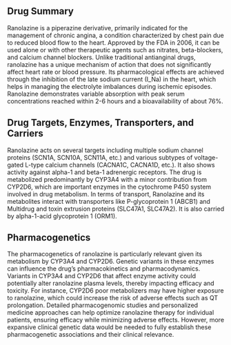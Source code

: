 ## Drug Summary
Ranolazine is a piperazine derivative, primarily indicated for the management of chronic angina, a condition characterized by chest pain due to reduced blood flow to the heart. Approved by the FDA in 2006, it can be used alone or with other therapeutic agents such as nitrates, beta-blockers, and calcium channel blockers. Unlike traditional antianginal drugs, ranolazine has a unique mechanism of action that does not significantly affect heart rate or blood pressure. Its pharmacological effects are achieved through the inhibition of the late sodium current (I_Na) in the heart, which helps in managing the electrolyte imbalances during ischemic episodes. Ranolazine demonstrates variable absorption with peak serum concentrations reached within 2-6 hours and a bioavailability of about 76%.

## Drug Targets, Enzymes, Transporters, and Carriers
Ranolazine acts on several targets including multiple sodium channel proteins (SCN1A, SCN10A, SCN11A, etc.) and various subtypes of voltage-gated L-type calcium channels (CACNA1C, CACNA1D, etc.). It also shows activity against alpha-1 and beta-1 adrenergic receptors. The drug is metabolized predominantly by CYP3A4 with a minor contribution from CYP2D6, which are important enzymes in the cytochrome P450 system involved in drug metabolism. In terms of transport, Ranolazine and its metabolites interact with transporters like P-glycoprotein 1 (ABCB1) and Multidrug and toxin extrusion proteins (SLC47A1, SLC47A2). It is also carried by alpha-1-acid glycoprotein 1 (ORM1).

## Pharmacogenetics
The pharmacogenetics of ranolazine is particularly relevant given its metabolism by CYP3A4 and CYP2D6. Genetic variants in these enzymes can influence the drug’s pharmacokinetics and pharmacodynamics. Variants in CYP3A4 and CYP2D6 that affect enzyme activity could potentially alter ranolazine plasma levels, thereby impacting efficacy and toxicity. For instance, CYP2D6 poor metabolizers may have higher exposure to ranolazine, which could increase the risk of adverse effects such as QT prolongation. Detailed pharmacogenomic studies and personalized medicine approaches can help optimize ranolazine therapy for individual patients, ensuring efficacy while minimizing adverse effects. However, more expansive clinical genetic data would be needed to fully establish these pharmacogenetic associations and their clinical relevance.